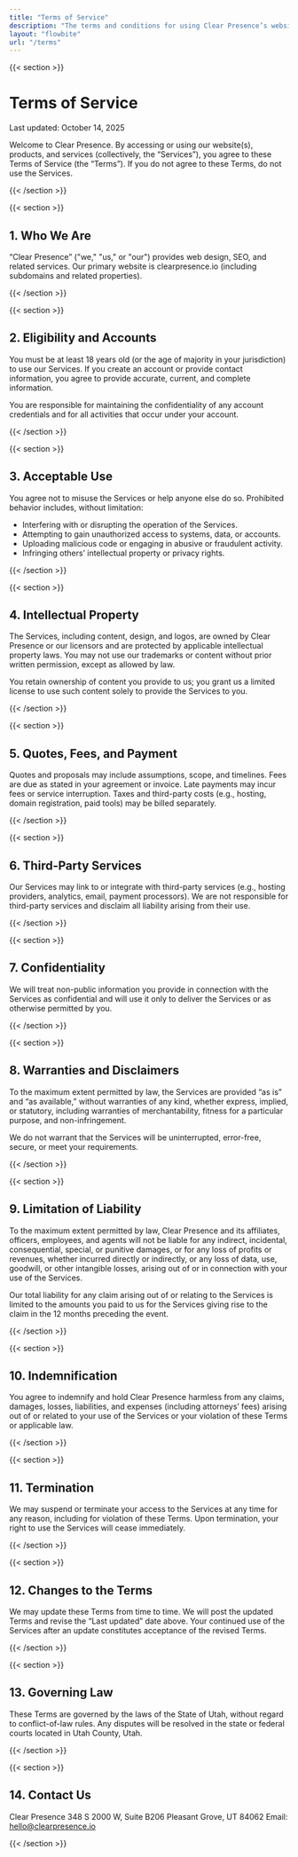 ```yaml
---
title: "Terms of Service"
description: "The terms and conditions for using Clear Presence’s website and services."
layout: "flowbite"
url: "/terms"
---
```


{{< section >}}

# Terms of Service

Last updated: October 14, 2025

Welcome to Clear Presence. By accessing or using our website(s), products, and services (collectively, the “Services”), you agree to these Terms of Service (the “Terms”). If you do not agree to these Terms, do not use the Services.

{{< /section >}}

{{< section >}}

## 1. Who We Are

“Clear Presence” ("we," "us," or "our") provides web design, SEO, and related services. Our primary website is clearpresence.io (including subdomains and related properties).

{{< /section >}}

{{< section >}}

## 2. Eligibility and Accounts

You must be at least 18 years old (or the age of majority in your jurisdiction) to use our Services. If you create an account or provide contact information, you agree to provide accurate, current, and complete information.

You are responsible for maintaining the confidentiality of any account credentials and for all activities that occur under your account.

{{< /section >}}

{{< section >}}

## 3. Acceptable Use

You agree not to misuse the Services or help anyone else do so. Prohibited behavior includes, without limitation:

- Interfering with or disrupting the operation of the Services.
- Attempting to gain unauthorized access to systems, data, or accounts.
- Uploading malicious code or engaging in abusive or fraudulent activity.
- Infringing others’ intellectual property or privacy rights.

{{< /section >}}

{{< section >}}

## 4. Intellectual Property

The Services, including content, design, and logos, are owned by Clear Presence or our licensors and are protected by applicable intellectual property laws. You may not use our trademarks or content without prior written permission, except as allowed by law.

You retain ownership of content you provide to us; you grant us a limited license to use such content solely to provide the Services to you.

{{< /section >}}

{{< section >}}

## 5. Quotes, Fees, and Payment

Quotes and proposals may include assumptions, scope, and timelines. Fees are due as stated in your agreement or invoice. Late payments may incur fees or service interruption. Taxes and third-party costs (e.g., hosting, domain registration, paid tools) may be billed separately.

{{< /section >}}

{{< section >}}

## 6. Third-Party Services

Our Services may link to or integrate with third-party services (e.g., hosting providers, analytics, email, payment processors). We are not responsible for third-party services and disclaim all liability arising from their use.

{{< /section >}}

{{< section >}}

## 7. Confidentiality

We will treat non-public information you provide in connection with the Services as confidential and will use it only to deliver the Services or as otherwise permitted by you.

{{< /section >}}

{{< section >}}

## 8. Warranties and Disclaimers

To the maximum extent permitted by law, the Services are provided “as is” and “as available,” without warranties of any kind, whether express, implied, or statutory, including warranties of merchantability, fitness for a particular purpose, and non-infringement.

We do not warrant that the Services will be uninterrupted, error-free, secure, or meet your requirements.

{{< /section >}}

{{< section >}}

## 9. Limitation of Liability

To the maximum extent permitted by law, Clear Presence and its affiliates, officers, employees, and agents will not be liable for any indirect, incidental, consequential, special, or punitive damages, or for any loss of profits or revenues, whether incurred directly or indirectly, or any loss of data, use, goodwill, or other intangible losses, arising out of or in connection with your use of the Services.

Our total liability for any claim arising out of or relating to the Services is limited to the amounts you paid to us for the Services giving rise to the claim in the 12 months preceding the event.

{{< /section >}}

{{< section >}}

## 10. Indemnification

You agree to indemnify and hold Clear Presence harmless from any claims, damages, losses, liabilities, and expenses (including attorneys’ fees) arising out of or related to your use of the Services or your violation of these Terms or applicable law.

{{< /section >}}

{{< section >}}

## 11. Termination

We may suspend or terminate your access to the Services at any time for any reason, including for violation of these Terms. Upon termination, your right to use the Services will cease immediately.

{{< /section >}}

{{< section >}}

## 12. Changes to the Terms

We may update these Terms from time to time. We will post the updated Terms and revise the “Last updated” date above. Your continued use of the Services after an update constitutes acceptance of the revised Terms.

{{< /section >}}

{{< section >}}

## 13. Governing Law

These Terms are governed by the laws of the State of Utah, without regard to conflict-of-law rules. Any disputes will be resolved in the state or federal courts located in Utah County, Utah.

{{< /section >}}

{{< section >}}

## 14. Contact Us

Clear Presence
348 S 2000 W, Suite B206
Pleasant Grove, UT 84062
Email: hello@clearpresence.io

{{< /section >}}
